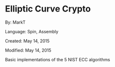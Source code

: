 # Elliptic Curve Crypto

By: MarkT

Language: Spin, Assembly

Created: May 14, 2015

Modified: May 14, 2015

Basic implementations of the 5 NIST ECC algorithms
